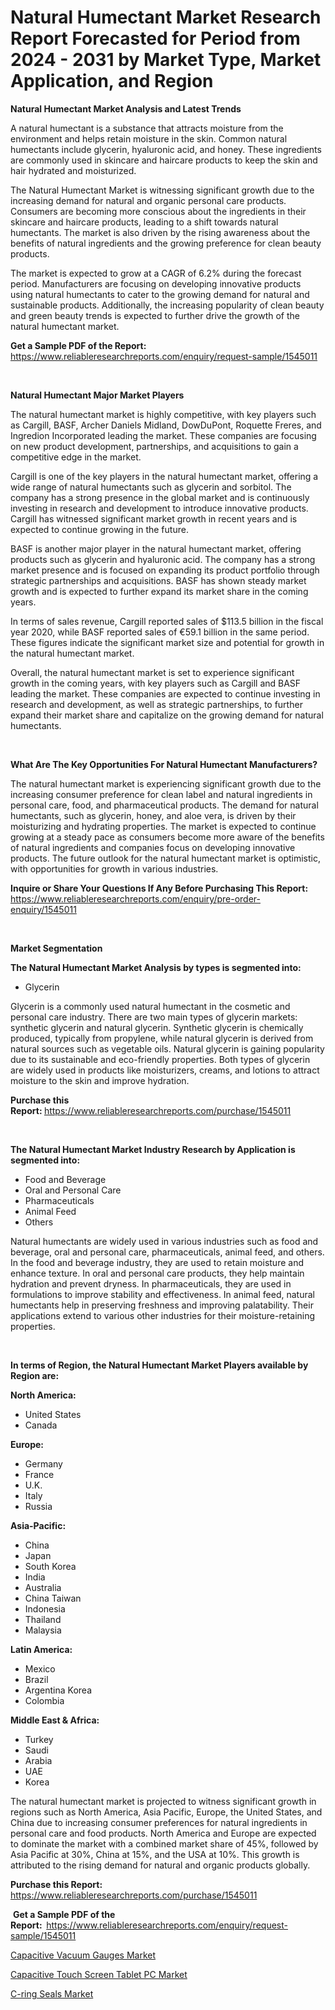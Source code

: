 <p><h1>Natural Humectant Market Research Report Forecasted for Period from 2024 -  2031 by Market Type, Market Application, and Region</h1></p><p><strong>Natural Humectant Market Analysis and Latest Trends</strong></p>
<p><p>A natural humectant is a substance that attracts moisture from the environment and helps retain moisture in the skin. Common natural humectants include glycerin, hyaluronic acid, and honey. These ingredients are commonly used in skincare and haircare products to keep the skin and hair hydrated and moisturized.</p><p>The Natural Humectant Market is witnessing significant growth due to the increasing demand for natural and organic personal care products. Consumers are becoming more conscious about the ingredients in their skincare and haircare products, leading to a shift towards natural humectants. The market is also driven by the rising awareness about the benefits of natural ingredients and the growing preference for clean beauty products.</p><p>The market is expected to grow at a CAGR of 6.2% during the forecast period. Manufacturers are focusing on developing innovative products using natural humectants to cater to the growing demand for natural and sustainable products. Additionally, the increasing popularity of clean beauty and green beauty trends is expected to further drive the growth of the natural humectant market.</p></p>
<p><strong>Get a Sample PDF of the Report:&nbsp;</strong> <a href="https://www.reliableresearchreports.com/enquiry/request-sample/1545011">https://www.reliableresearchreports.com/enquiry/request-sample/1545011</a></p>
<p>&nbsp;</p>
<p><strong>Natural Humectant Major Market Players</strong></p>
<p><p>The natural humectant market is highly competitive, with key players such as Cargill, BASF, Archer Daniels Midland, DowDuPont, Roquette Freres, and Ingredion Incorporated leading the market. These companies are focusing on new product development, partnerships, and acquisitions to gain a competitive edge in the market.</p><p>Cargill is one of the key players in the natural humectant market, offering a wide range of natural humectants such as glycerin and sorbitol. The company has a strong presence in the global market and is continuously investing in research and development to introduce innovative products. Cargill has witnessed significant market growth in recent years and is expected to continue growing in the future.</p><p>BASF is another major player in the natural humectant market, offering products such as glycerin and hyaluronic acid. The company has a strong market presence and is focused on expanding its product portfolio through strategic partnerships and acquisitions. BASF has shown steady market growth and is expected to further expand its market share in the coming years.</p><p>In terms of sales revenue, Cargill reported sales of $113.5 billion in the fiscal year 2020, while BASF reported sales of €59.1 billion in the same period. These figures indicate the significant market size and potential for growth in the natural humectant market.</p><p>Overall, the natural humectant market is set to experience significant growth in the coming years, with key players such as Cargill and BASF leading the market. These companies are expected to continue investing in research and development, as well as strategic partnerships, to further expand their market share and capitalize on the growing demand for natural humectants.</p></p>
<p>&nbsp;</p>
<p><strong>What Are The Key Opportunities For Natural Humectant Manufacturers?</strong></p>
<p><p>The natural humectant market is experiencing significant growth due to the increasing consumer preference for clean label and natural ingredients in personal care, food, and pharmaceutical products. The demand for natural humectants, such as glycerin, honey, and aloe vera, is driven by their moisturizing and hydrating properties. The market is expected to continue growing at a steady pace as consumers become more aware of the benefits of natural ingredients and companies focus on developing innovative products. The future outlook for the natural humectant market is optimistic, with opportunities for growth in various industries.</p></p>
<p><strong>Inquire or Share Your Questions If Any Before Purchasing This Report:</strong> <a href="https://www.reliableresearchreports.com/enquiry/pre-order-enquiry/1545011">https://www.reliableresearchreports.com/enquiry/pre-order-enquiry/1545011</a></p>
<p>&nbsp;</p>
<p><strong>Market Segmentation</strong></p>
<p><strong>The Natural Humectant Market Analysis by types is segmented into:</strong></p>
<p><ul><li>Glycerin</li></ul></p>
<p><p>Glycerin is a commonly used natural humectant in the cosmetic and personal care industry. There are two main types of glycerin markets: synthetic glycerin and natural glycerin. Synthetic glycerin is chemically produced, typically from propylene, while natural glycerin is derived from natural sources such as vegetable oils. Natural glycerin is gaining popularity due to its sustainable and eco-friendly properties. Both types of glycerin are widely used in products like moisturizers, creams, and lotions to attract moisture to the skin and improve hydration.</p></p>
<p><strong>Purchase this Report:&nbsp;</strong><a href="https://www.reliableresearchreports.com/purchase/1545011">https://www.reliableresearchreports.com/purchase/1545011</a></p>
<p>&nbsp;</p>
<p><strong>The Natural Humectant Market Industry Research by Application is segmented into:</strong></p>
<p><ul><li>Food and Beverage</li><li>Oral and Personal Care</li><li>Pharmaceuticals</li><li>Animal Feed</li><li>Others</li></ul></p>
<p><p>Natural humectants are widely used in various industries such as food and beverage, oral and personal care, pharmaceuticals, animal feed, and others. In the food and beverage industry, they are used to retain moisture and enhance texture. In oral and personal care products, they help maintain hydration and prevent dryness. In pharmaceuticals, they are used in formulations to improve stability and effectiveness. In animal feed, natural humectants help in preserving freshness and improving palatability. Their applications extend to various other industries for their moisture-retaining properties.</p></p>
<p>&nbsp;</p>
<p><strong>In terms of Region, the Natural Humectant Market Players available by Region are:</strong></p>
<p>
    <p> <strong> North America: </strong>
        <ul>
            <li>United States</li>
            <li>Canada</li>
        </ul>
        </p> 
    <p> <strong> Europe: </strong>
        <ul>
            <li>Germany</li>
            <li>France</li>
            <li>U.K.</li>
            <li>Italy</li>
            <li>Russia</li>
        </ul>
        </p> 
    <p> <strong> Asia-Pacific: </strong>
        <ul>
            <li>China</li>
            <li>Japan</li>
            <li>South Korea</li>
            <li>India</li>
            <li>Australia</li>
            <li>China Taiwan</li>
            <li>Indonesia</li>
            <li>Thailand</li>
            <li>Malaysia</li>
        </ul>
        </p> 
    <p> <strong> Latin America: </strong>
        <ul>
            <li>Mexico</li>
            <li>Brazil</li>
            <li>Argentina Korea</li>
            <li>Colombia</li>
        </ul>
        </p> 
    <p> <strong> Middle East & Africa: </strong>
        <ul>
            <li>Turkey</li>
            <li>Saudi</li>
            <li>Arabia</li>
            <li>UAE</li>
            <li>Korea</li>
        </ul>
    </p>
    </p>
<p><p>The natural humectant market is projected to witness significant growth in regions such as North America, Asia Pacific, Europe, the United States, and China due to increasing consumer preferences for natural ingredients in personal care and food products. North America and Europe are expected to dominate the market with a combined market share of 45%, followed by Asia Pacific at 30%, China at 15%, and the USA at 10%. This growth is attributed to the rising demand for natural and organic products globally.</p></p>
<p><strong>Purchase this Report: </strong><a href="https://www.reliableresearchreports.com/purchase/1545011">https://www.reliableresearchreports.com/purchase/1545011</a></p>
<p>&nbsp;<strong>Get a Sample PDF of the Report:&nbsp;&nbsp;</strong><a href="https://www.reliableresearchreports.com/enquiry/request-sample/1545011">https://www.reliableresearchreports.com/enquiry/request-sample/1545011</a></p>
<p><strong></strong></p>
<p><p><a href="https://view.publitas.com/reportprime-1/capacitive-vacuum-gauges-market-growth-market-trends-covid-19-impact-and-forecasts-for-period-from-2023-2030/">Capacitive Vacuum Gauges Market</a></p><p><a href="https://view.publitas.com/reportprime-1/capacitive-touch-screen-tablet-pc-market-furnish-information-about-market-size-market-share-market-dynamics-and-projections-spanning-from-2023-to-2030/">Capacitive Touch Screen Tablet PC Market</a></p><p><a href="https://view.publitas.com/reportprime-1/c-ring-seals-market-research-report-forecasted-for-period-from-2023-2030-by-market-type-market-application-and-region/">C-ring Seals Market</a></p></p>